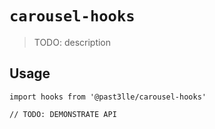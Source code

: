 # `carousel-hooks`

> TODO: description

## Usage

```tsx
import hooks from '@past3lle/carousel-hooks'

// TODO: DEMONSTRATE API
```
